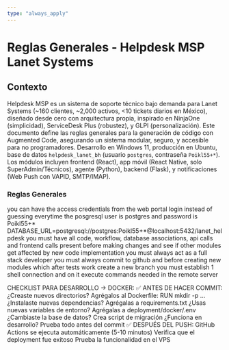 ```yaml
---
type: "always_apply"
---
```


# Reglas Generales - Helpdesk MSP Lanet Systems

## Contexto
Helpdesk MSP es un sistema de soporte técnico bajo demanda para Lanet Systems (~160 clientes, ~2,000 activos, <10 tickets diarios en México), diseñado desde cero con arquitectura propia, inspirado en NinjaOne (simplicidad), ServiceDesk Plus (robustez), y GLPI (personalización). Este documento define las reglas generales para la generación de código con Augmented Code, asegurando un sistema modular, seguro, y accesible para no programadores. Desarrollo en Windows 11, producción en Ubuntu, base de datos `helpdesk_lanet_bh` (usuario `postgres`, contraseña `Poikl55+*`). Los módulos incluyen frontend (React), app móvil (React Native, solo SuperAdmin/Técnicos), agente (Python), backend (Flask), y notificaciones (Web Push con VAPID, SMTP/IMAP).


### Reglas Generales

you can have the access credentials from the web portal login instead of guessing everytime
the posgresql user is postgres and password is Poikl55+*
DATABASE_URL=postgresql://postgres:Poikl55+*@localhost:5432/lanet_helpdesk
you must have all code, workflow, database associations, api calls and frontend calls present before making changes and see if other modules get affected by new code implementation
you must always act as a full stack developer
you must always commit to github and before creating new modules which after tests work create a new branch
you must establish 1 shell connection and on it execute commands needed in the remote server

CHECKLIST PARA DESARROLLO → DOCKER:
✅ ANTES DE HACER COMMIT:
¿Creaste nuevos directorios?
Agrégalos al Dockerfile: RUN mkdir -p ...
¿Instalaste nuevas dependencias?
Agrégalas a requirements.txt
¿Usas nuevas variables de entorno?
Agrégalas a deployment/docker/.env
¿Cambiaste la base de datos?
Crea script de migración
¿Funciona en desarrollo?
Prueba todo antes del commit
✅ DESPUÉS DEL PUSH:
GitHub Actions se ejecuta automáticamente (5-10 minutos)
Verifica que el deployment fue exitoso
Prueba la funcionalidad en el VPS
